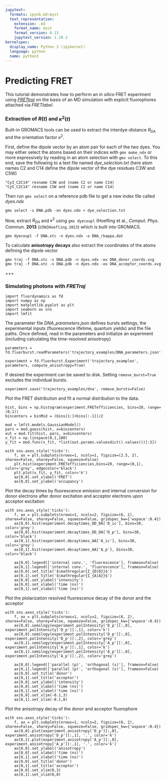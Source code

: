 ```yaml
---
jupytext:
  formats: ipynb,md:myst
  text_representation:
    extension: .md
    format_name: myst
    format_version: 0.13
    jupytext_version: 1.10.3
kernelspec:
  display_name: Python 3 (ipykernel)
  language: python
  name: python3
---
```


# Predicting FRET

This tutorial demonstrates how to perform an *in silico* FRET experiment using [*FRETtraj*](https://rna-fretools.github.io/fretraj/intro.html) on the basis of an MD simulation with explicit fluorophores attached via *FRETlabel*. 

### Extraction of $R(t)$ and $\kappa ^2(t)$
Built-in GROMACS tools can be used to extract the interdye-distance $R_\text{DA}$ and the orientation factor $\kappa ^2$.

First, define the dipole vector by an atom pair for each of the two dyes. You may either select the atoms based on their indices with `gmx make_ndx` or more expressively by reading in an atom selection with `gmx select`. To this end, save the following to a text file named *dye_selection.txt* (here atom names C2 and C14 define the dipole vector of the dye residues C3W and C5W)
```
"Cy3_C2C14" resname C3W and (name C2 or name C14)
"Cy5_C2C14" resname C5W and (name C2 or name C14)
```

Then run `gmx select` on a reference pdb file to get a new index file called *dyes.ndx*
```
gmx select -s DNA.pdb -on dyes.ndx < dye_selection.txt
```

Now, extract $R_{DA}$ and $\kappa ^2$ using `gmx dyecoupl` (Hoefling et al., *Comput. Phys. Commun.* **2013** {cite}`Hoefling.2013`) which is built into GROMACS. 

```
gmx dyecoupl -f DNA.xtc -n dyes.ndx -o DNA_rkappa.dat
```

To calculate **anisotropy decays** also extract the coordinates of the atoms defining the dipole vector

```
gmx traj -f DNA.xtc -s DNA.pdb -n dyes.ndx -ox DNA_donor_coords.xvg
gmx traj -f DNA.xtc -s DNA.pdb -n dyes.ndx -ox DNA_acceptor_coords.xvg
```

+++

### Simulating photons with *FRETraj*

```{code-cell} ipython3
import fluordynamics as fd
import numpy as np
import matplotlib.pyplot as plt
import seaborn as sns
import lmfit
```

The parameter file *DNA_parameters.json* defines bursts settings, the experimental inputs (fluorescence lifetime, quantum yields) and the file paths.
Once defined, read in the parameters and initialize an experiment (including calculating the time-resolved anisotropy)

```{code-cell} ipython3
parameters = fd.fluorburst.readParameters('trajectory_examples/DNA_parameters.json')
```

```{code-cell} ipython3
experiment = fd.fluorburst.Experiment('trajectory_examples', parameters, compute_anisotropy=True)
```

If desired the experiment can be saved to disk. Setting `remove_burst=True` excludes the individual bursts.

```{code-cell} ipython3
experiment.save('trajectory_examples/dna', remove_bursts=False)
```

Plot the FRET distribution and fit a normal distribution to the data.

```{code-cell} ipython3
hist, bins = np.histogram(experiment.FRETefficiencies, bins=20, range=(0,1))
bincenters = binMid = (bins[1:]+bins[:-1])/2
```

```{code-cell} ipython3
mod = lmfit.models.GaussianModel()
pars = mod.guess(hist, x=bincenters)
out = mod.fit(hist, pars, x=bincenters)
x_fit = np.linspace(0,1,100)
y_fit = mod.func(x_fit, *list(out.params.valuesdict().values())[:3])
```

```{code-cell} ipython3
with sns.axes_style('ticks'):
    f, ax = plt.subplots(nrows=1, ncols=1, figsize=(2.5, 2), sharex=False, sharey=False, squeeze=False)
    plt.hist(experiment.FRETefficiencies,bins=20, range=(0,1), color='grey', edgecolor='black')
    plt.plot(x_fit, y_fit, color='k')
    ax[0,0].set_xlabel('FRET')
    ax[0,0].set_ylabel('occupancy')
```

Plot the decay times by fluorescence emission and internal conversion for donor electrons after donor excitation and acceptor electrons upon acceptor excitation

```{code-cell} ipython3
with sns.axes_style('ticks'):
    f, ax = plt.subplots(nrows=1, ncols=2, figsize=(6, 2), sharex=False, sharey=False, squeeze=False, gridspec_kw={'wspace':0.4})
    ax[0,0].hist(experiment.decaytimes_DD_DA['D_ic'], bins=30, color='grey')
    ax[0,0].hist(experiment.decaytimes_DD_DA['D_p'], bins=30, color='black')
    ax[0,1].hist(experiment.decaytimes_AA['A_ic'], bins=30, color='grey')
    ax[0,1].hist(experiment.decaytimes_AA['A_p'], bins=30, color='black')
    
    ax[0,0].legend(['internal conv.', 'fluorescence'], frameon=False)
    ax[0,1].legend(['internal conv.', 'fluorescence'], frameon=False)
    ax[0,0].set_title('$\mathregular{I_{D|D}}$')
    ax[0,1].set_title('$\mathregular{I_{A|A}}$')
    ax[0,0].set_ylabel('intensity')
    ax[0,0].set_xlabel('time (ns)')
    ax[0,1].set_xlabel('time (ns)')
```

Plot the plolarization resolved fluorescence decay of the donor and the acceptor

```{code-cell} ipython3
with sns.axes_style('ticks'):
    f, ax = plt.subplots(nrows=1, ncols=2, figsize=(6, 2), sharex=False, sharey=False, squeeze=False, gridspec_kw={'wspace':0.4})
    ax[0,0].semilogy(experiment.polIntensity['D_p'][:,0], experiment.polIntensity['D_p'][:,1], color='k')
    ax[0,0].semilogy(experiment.polIntensity['D_p'][:,0], experiment.polIntensity['D_p'][:,2], color='grey')
    ax[0,1].semilogy(experiment.polIntensity['A_p'][:,0], experiment.polIntensity['A_p'][:,1], color='k')
    ax[0,1].semilogy(experiment.polIntensity['A_p'][:,0], experiment.polIntensity['A_p'][:,2], color='grey')
    
    ax[0,0].legend(['parallel (p)', 'orthogonal (s)'], frameon=False)
    ax[0,1].legend(['parallel (p)', 'orthogonal (s)'], frameon=False)
    ax[0,0].set_title('donor')
    ax[0,1].set_title('acceptor')
    ax[0,0].set_ylabel('intensity')
    ax[0,0].set_xlabel('time (ns)')
    ax[0,1].set_xlabel('time (ns)')
    ax[0,0].set_xlim(-0.1,3)
    ax[0,1].set_xlim(-0.1,8)
```

Plot the anisotropy decay of the donor and acceptor fluorophore

```{code-cell} ipython3
with sns.axes_style('ticks'):
    f, ax = plt.subplots(nrows=1, ncols=2, figsize=(6, 2), sharex=False, sharey=False, squeeze=False, gridspec_kw={'wspace':0.4})
    ax[0,0].plot(experiment.anisotropy['D_p'][:,0], experiment.anisotropy['D_p'][:,1], '.', color='k')
    ax[0,1].plot(experiment.anisotropy['A_p'][:,0], experiment.anisotropy['A_p'][:,1], '.', color='k')
    ax[0,0].set_ylabel('anisotropy')
    ax[0,0].set_xlabel('time (ns)')
    ax[0,1].set_xlabel('time (ns)')
    ax[0,0].set_title('donor')
    ax[0,1].set_title('acceptor')
    ax[0,0].set_xlim(0,3)
    ax[0,1].set_xlim(0,8)
```

```{code-cell} ipython3

```
